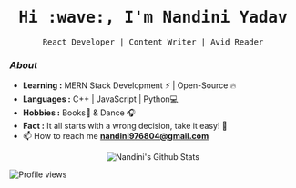 <h1 align="center"><samp>
  Hi :wave:, I'm Nandini Yadav <samp>
</h1>
<p align="center">
  <samp>
  React Developer | Content Writer | Avid Reader
  </samp>
  
</p>



### <i>About</i>
 
-  **Learning :** MERN Stack Development :zap: | Open-Source :fire:	
-  **Languages :** C++ | JavaScript | Python💻
-  **Hobbies :** Books📕 & Dance :headphones:
-  **Fact :** It all starts with a wrong decision, take it easy! 🎯
  - 📫 How to reach me **nandini976804@gmail.com**


<p align="center">
  <img alt="Nandini's Github Stats" src="https://github-readme-stats.vercel.app/api?username=Nandini2510&show_icons=true&theme=radical">
</p>





<p align="left">
  <img src="https://gpvc.arturio.dev/Nandini2510" alt="Profile views" />
</p>
